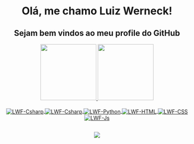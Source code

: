 <div align="center">
  <h1>Olá, me chamo Luiz Werneck!</h1>
  <h2>Sejam bem vindos ao meu profile do GitHub</h2>
</div>
<div align="center">
  <a href="https://github.com/LuizWerneck">
  <img height="150em" src="https://github-readme-stats.vercel.app/api?username=LuizWerneck&show_icons=true&locale=pt-br&theme=dracula&include_all_commits=true&count_private=true"/>
  <img height="150em" src="https://github-readme-stats.vercel.app/api/top-langs/?username=LuizWerneck&layout=compact&locale=pt-br&size_weight=0.5&count_weight=0.5&theme=dracula"/>
</div>
<div align="center"><br>
<img align="center" alt="LWF-Csharp" src="https://img.shields.io/badge/.NET-5C2D91?style=for-the-badge&logo=.net&logoColor=white">
  <img align="center" alt="LWF-Csharp" src="https://img.shields.io/badge/C%23-239120?style=for-the-badge&logo=c-sharp&logoColor=white">
<img align="center" alt="LWF-Python" src="https://img.shields.io/badge/Python-3776AB?style=for-the-badge&logo=python&logoColor=white">

<img align="center" alt="LWF-HTML" src="https://img.shields.io/badge/HTML-239120?style=for-the-badge&logo=html5&logoColor=white">
<img align="center" alt="LWF-CSS" src="https://img.shields.io/badge/CSS-239120?&style=for-the-badge&logo=css3&logoColor=white">
<img align="center" alt="LWF-Js"  src="https://img.shields.io/badge/JavaScript-F7DF1E?style=for-the-badge&logo=javascript&logoColor=black">
</div>
  
  ##
  
  <div align="center">

   <a href = "mailto:luizwerneck.info@gmail.com"><img src="https://img.shields.io/badge/-Gmail-%23333?style=for-the-badge&logo=gmail&logoColor=white" target="_blank"></a>
  </div>

